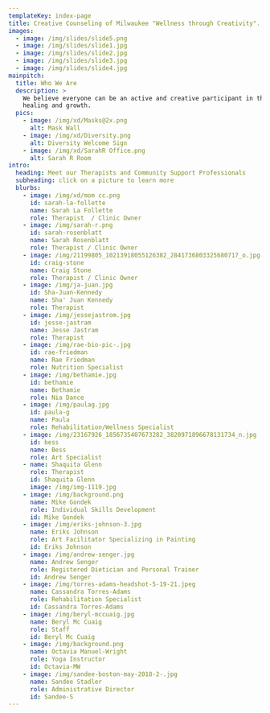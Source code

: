 ```yaml
---
templateKey: index-page
title: Creative Counseling of Milwaukee "Wellness through Creativity".
images:
  - image: /img/slides/slide5.png
  - image: /img/slides/slide1.jpg
  - image: /img/slides/slide2.jpg
  - image: /img/slides/slide3.jpg
  - image: /img/slides/slide4.jpg
mainpitch:
  title: Who We Are
  description: >
    We believe everyone can be an active and creative participant in their
    healing and growth.
  pics:
    - image: /img/xd/Masks@2x.png
      alt: Mask Wall
    - image: /img/xd/Diversity.png
      alt: Diversity Welcome Sign
    - image: /img/xd/SarahR Office.png
      alt: Sarah R Room
intro:
  heading: Meet our Therapists and Community Support Professionals
  subheading: click on a picture to learn more
  blurbs:
    - image: /img/xd/mom cc.png
      id: sarah-la-follette
      name: Sarah La Follette
      role: Therapist  / Clinic Owner
    - image: /img/sarah-r.png
      id: sarah-rosenblatt
      name: Sarah Rosenblatt
      role: Therapist / Clinic Owner
    - image: /img/21199805_10213918055126382_2841736803325680717_o.jpg
      id: craig-stone
      name: Craig Stone
      role: Therapist / Clinic Owner
    - image: /img/ja-juan.jpg
      id: Sha-Juan-Kennedy
      name: Sha' Juan Kennedy
      role: Therapist
    - image: /img/jessejastrom.jpg
      id: jesse-jastram
      name: Jesse Jastram
      role: Therapist
    - image: /img/rae-bio-pic-.jpg
      id: rae-friedman
      name: Rae Friedman
      role: Nutrition Specialist
    - image: /img/bethamie.jpg
      id: bethamie
      name: Bethamie
      role: Nia Dance
    - image: /img/paulag.jpg
      id: paula-g
      name: Paula
      role: Rehabilitation/Wellness Specialist
    - image: /img/23167926_1856735407673282_3820971896678131734_n.jpg
      id: bess
      name: Bess
      role: Art Specialist
    - name: Shaquita Glenn
      role: Therapist
      id: Shaquita Glenn
      image: /img/img-1119.jpg
    - image: /img/background.png
      name: Mike Gondek
      role: Individual Skills Development
      id: Mike Gondek
    - image: /img/eriks-johnson-3.jpg
      name: Eriks Johnson
      role: Art Facilitator Specializing in Painting
      id: Eriks Johnson
    - image: /img/andrew-senger.jpg
      name: Andrew Senger
      role: Registered Dietician and Personal Trainer
      id: Andrew Senger
    - image: /img/torres-adams-headshot-5-19-21.jpeg
      name: Cassandra Torres-Adams
      role: Rehabilitation Specialist
      id: Cassandra Torres-Adams
    - image: /img/beryl-mccuaig.jpg
      name: Beryl Mc Cuaig
      role: Staff
      id: Beryl Mc Cuaig
    - image: /img/background.png
      name: Octavia Manuel-Wright
      role: Yoga Instructor
      id: Octavia-MW
    - image: /img/sandee-boston-may-2018-2-.jpg
      name: Sandee Stadler
      role: Administrative Director
      id: Sandee-S
---
```

